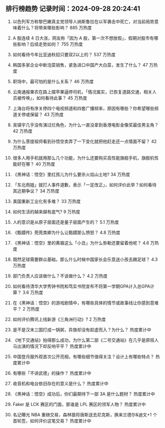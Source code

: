 
## 排行榜趋势 记录时间：2024-09-28 20:24:41
  
  1. 以色列军方称黎巴嫩真主党领导人纳斯鲁拉在以军袭击中死亡，对当前局势意味着什么？将带来哪些影响？ 885 万热度
    
  2. A 股连续 4 日大涨，网友称「因为 A 股，第一次不想放假」，假期对股市有哪些影响？后续走势如何？ 755 万热度
    
  3. 如何看待今年比亚迪秋招只要双2以上的？ 537 万热度
    
  4. 韩国多家企业中断泡菜销售，紧急进口中国产大白菜，发生了什么？ 47 万热度
    
  5. 职场中，最可怕的是什么关系？ 46 万热度
    
  6. 云南通报果农在路上摆苹果逼停司机，「情况属实，已恢复道路交通，相关人员被传唤」，如何看待此事？ 45 万热度
    
  7. 上海台将有序关停四个电视频道和四套广播频率，原因有哪些？你希望哪些频道关停或保留？ 43 万热度
    
  8. 吴镇宇几乎没有演过烂角色，为什么一直没拿到香港电影金像奖最佳男主角？ 42 万热度
    
  9. 为什么菩提祖师看到孙悟空卖弄了一下变化就把他赶走还一点情面不留？ 42 万热度
    
  10. 很多人用手机就用那么几个功能，为什么还要购买高性能旗舰手机，旗舰机性能好在哪？ 40 万热度
    
  11. 《黑神话：悟空》里红孩儿为什么要杀火焰山土地? 34 万热度
    
  12. 「东北雨姐」就打人事件道歉，表示「一定改正」，如何评价此举？如何看待其近期争议？ 34 万热度
    
  13. 美国重新工业化有多难？ 33 万热度
    
  14. 如何生活的越来越有底气? 9 万热度
    
  15. 人的意识是从原子层面还是量子层面产生的？ 5.1 万热度
    
  16. 《甄嬛传》莞莞类卿为什么让甄嬛那么愤怒？ 4.8 万热度
    
  17. 《黑神话：悟空》里的黄眉这么「小丑」为什么弥勒还要留着他呢？ 4.6 万热度
    
  18. 既然足球需要群众基础，那么什么时候中国家长会乐意送小孩去踢足球？ 4.3 万热度
    
  19. 部门负责人应该做什么？不该做什么？ 4.2 万热度
    
  20. 如何看待清华大学秀钟书院和笃实书院宣布不将第一学期GPA计入总GPA计算？ 3.6 万热度
    
  21. 在《黑神话：悟空》的游戏剧情中，有哪些具体的情节或故事线让你感到意难平？ 2 万热度
    
  22. 如何评价腾讯上线新游《三角洲行动》? 2 万热度
    
  23. 是不是汉末三国打成一锅粥，异族却没有趁虚而入？为什么？ 热度累计中
    
  24. 《地下交通站》拍得那么成功，为什么第二部《二号交通站》在几乎是原班人马出演的情况下却反响平平？ 热度累计中
    
  25. 中国登月服外观首次公开亮相，有哪些细节值得关注？设计上有哪些特点？ 热度累计中
    
  26. 有哪些「不讲武德」的操作？ 热度累计中
    
  27. 收音机和电台依旧存在的意义是什么？ 热度累计中
    
  28. 《黑神话：悟空》成功后，你们最期待下一部 3A 是什么题材？ 热度累计中
    
  29. Faker 是 LCK 赛区的门面，那谁是 LPL 赛区的领军人物？ 热度累计中
    
  30. 名记曝光 NBA 重磅交易，森林狼将唐斯送去尼克斯，换来兰德尔&迪文+1 个首轮签，如何评价这笔交易？ 热度累计中
    